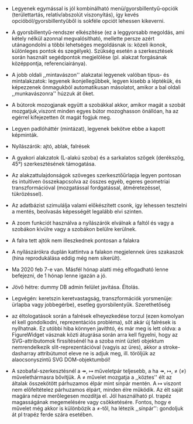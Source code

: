  - Legyenek egymással is jól kombinálható menü/gyorsbillentyű-opciók (területtartás, relatív/abszolút viszonyítás), így kevés opcióból/gyorsbillentyűből is sokféle opciót lehessen kikeverni.
 - A gyorsbillentyű-rendszer elkészítése (ez a leggyorsabb megoldás, ami kétely nélkül azonnal megvalósítható, mellette persze azért utánagondolni a többi lehetséges megoldásnak is: közeli ikonok, különleges pontok és szegélyek). Szükség esetén a szerkesztések során használt segédpontok megjelölése (pl. alakzat forgásának középpontja, referenciairánya).
 - A jobb oldali ,,mintavászon'' alakzatai legyenek valóban típus- és mintalakzatok: legyenek ikonjellegűbbek, legyen kisebb a léptékük, és képezzenek önmagukból automatikusan másolatot, amikor a bal oldali ,,munkavászonra'' húzzuk át őket.
 - A bútorok mozogjanak együtt a szobákkal akkor, amikor magát a szobát mozgatjuk,viszont minden egyes bútor mozoghasson önállóan, ha az egérrel kifejezetten őt magát fogjuk meg.
 - Legyen padlóháttér (mintázat), legyenek bekötve ebbe a kapott képminták.
 - Nyílászárók: ajtó, ablak, falrések
 - A gyakori alakzatok (L-alakú szoba) és a sarkalatos szögek (derékszög, 45°) szerkesztésének támogatása.
 - Az alakzattulajdonságok szöveges szerkesztőűrlapja legyen pontosan és intuitíven összekapcsolva az összes egyéb, egeres geometriai transzformációval (mozgatással fordgatással, átméretezéssel, tükrözéssel).
 - Az adatbázist szimulálja valami előkészített csonk, így lehessen tesztelni a mentés, beolvasás képességét legalább elvi szinten.


 - A zoom funkciót használva a nyílászárók elválnak a faltól és vagy a szobákon kívülre vagy a szobákon belülre kerülnek.
 - A falra tett ajtók nem illeszkednek pontosan a falakra
 - A nyílászárókra duplán kattintva a falakon megjelennek üres szakaszok (hina reprodukálása eddig még nem sikerült).
 - Ma 2020 feb 7-e van. Másfél hónap alatti még elfogadható lenne befejezni, de 1 hónap lenne igazán a jó.
 - Jövő hétre: dummy DB admin felület javítása. Éltolás.
 - Legvégén: keretszin keretvastagság, transzformációk yorsmenüje: ürlapba vagy jobbegérbe), esetleg gyorsbilentyűk. Szerethetőség

 -  az éltologatások során a falrések elheyezkedése  torzul (ezen komolyan el kell gondolkodni, reprezentációs probléma), sőt akár új falrések is nyílhatnak. Ez utóbbi hiba könnyen javíthtó, és már meg is lett oldva: a FigureWidget vásznak közti átugrása során arra kell figyelni, hogy az SVG-attributomok firssítésénél ha a szoba mint üzleti objektum nemrendelkezik slit-reprezentációval (vagyis az üres), akkor a stroke-dasharray attribútumot eleve ne is adjuk meg, ill. töröljük az alaocsonyszintű SVG DOM-objektumból!

 - A szobafal-szerkesztésnél a ↠, ↦ műveletpár teljesebb, a ha ↠, ↦, ≠ (&ne;) művelethármasra bővítjük. A ≠ művelet mozgatja a ,,köztes'' élt az általak összekötött párhuzamos élpár mint sínpár mentén. A ↦ viszont nem előfeltételez párhuzamos élpárt, minden élre működik. Az élt saját magára nézve merőlegesen mozdítja el. Jól használható pl. trapéz magasságának megemelésére vagy csökketésére. Fontos, hogy e művelet még akkor is különbözik a ≠-től, ha létezik ,,sínpár'': gondoljuk át pl trapéz ferde szára esetében.
